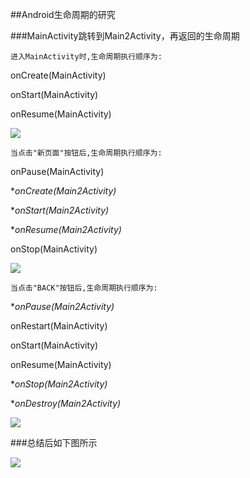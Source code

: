 ##Android生命周期的研究

 ###MainActivity跳转到Main2Activity，再返回的生命周期

    进入MainActivity时,生命周期执行顺序为:

onCreate(MainActivity)

onStart(MainActivity)

onResume(MainActivity)

![](https://github.com/huxiaozi/Lifecycle/blob/master/app/art/MainActivity_in.png)

    当点击"新页面"按钮后,生命周期执行顺序为:

onPause(MainActivity)

 **onCreate(Main2Activity)*

 **onStart(Main2Activity)*

 **onResume(Main2Activity)*
 
onStop(MainActivity)

![](https://github.com/huxiaozi/Lifecycle/blob/master/app/art/Main2Activity_in.png)

    当点击"BACK"按钮后,生命周期执行顺序为:
    
 **onPause(Main2Activity)*

onRestart(MainActivity)

onStart(MainActivity)

onResume(MainActivity)

 **onStop(Main2Activity)*
 
 **onDestroy(Main2Activity)*
 
 ![](https://github.com/huxiaozi/Lifecycle/blob/master/app/art/Main2Activity_back.png)
 
###总结后如下图所示
 
 ![](https://github.com/huxiaozi/Lifecycle/blob/master/app/art/Activity_lifeCycle.png)
 

